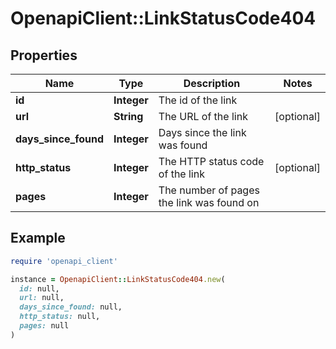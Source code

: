 # OpenapiClient::LinkStatusCode404

## Properties

| Name | Type | Description | Notes |
| ---- | ---- | ----------- | ----- |
| **id** | **Integer** | The id of the link |  |
| **url** | **String** | The URL of the link | [optional] |
| **days_since_found** | **Integer** | Days since the link was found |  |
| **http_status** | **Integer** | The HTTP status code of the link | [optional] |
| **pages** | **Integer** | The number of pages the link was found on |  |

## Example

```ruby
require 'openapi_client'

instance = OpenapiClient::LinkStatusCode404.new(
  id: null,
  url: null,
  days_since_found: null,
  http_status: null,
  pages: null
)
```

